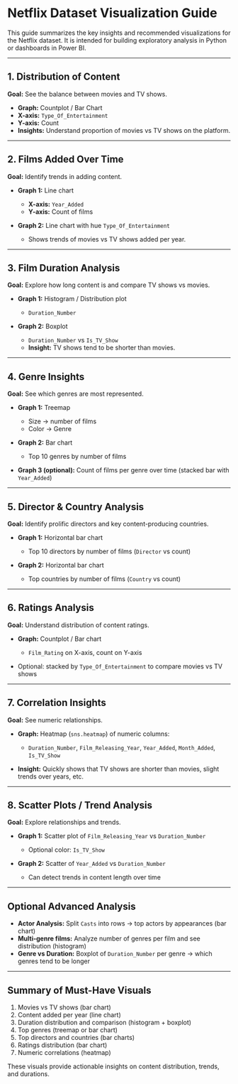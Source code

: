 # Netflix Dataset Visualization Guide

This guide summarizes the key insights and recommended visualizations for the Netflix dataset. It is intended for building exploratory analysis in Python or dashboards in Power BI.

---

## 1. Distribution of Content

**Goal:** See the balance between movies and TV shows.

* **Graph:** Countplot / Bar Chart
* **X-axis:** `Type_Of_Entertainment`
* **Y-axis:** Count
* **Insights:** Understand proportion of movies vs TV shows on the platform.

---

## 2. Films Added Over Time

**Goal:** Identify trends in adding content.

* **Graph 1:** Line chart

  * **X-axis:** `Year_Added`
  * **Y-axis:** Count of films
* **Graph 2:** Line chart with hue `Type_Of_Entertainment`

  * Shows trends of movies vs TV shows added per year.

---

## 3. Film Duration Analysis

**Goal:** Explore how long content is and compare TV shows vs movies.

* **Graph 1:** Histogram / Distribution plot

  * `Duration_Number`
* **Graph 2:** Boxplot

  * `Duration_Number` vs `Is_TV_Show`
  * **Insight:** TV shows tend to be shorter than movies.

---

## 4. Genre Insights

**Goal:** See which genres are most represented.

* **Graph 1:** Treemap

  * Size → number of films
  * Color → Genre
* **Graph 2:** Bar chart

  * Top 10 genres by number of films
* **Graph 3 (optional):** Count of films per genre over time (stacked bar with `Year_Added`)

---

## 5. Director & Country Analysis

**Goal:** Identify prolific directors and key content-producing countries.

* **Graph 1:** Horizontal bar chart

  * Top 10 directors by number of films (`Director` vs count)
* **Graph 2:** Horizontal bar chart

  * Top countries by number of films (`Country` vs count)

---

## 6. Ratings Analysis

**Goal:** Understand distribution of content ratings.

* **Graph:** Countplot / Bar chart

  * `Film_Rating` on X-axis, count on Y-axis
* Optional: stacked by `Type_Of_Entertainment` to compare movies vs TV shows

---

## 7. Correlation Insights

**Goal:** See numeric relationships.

* **Graph:** Heatmap (`sns.heatmap`) of numeric columns:

  * `Duration_Number`, `Film_Releasing_Year`, `Year_Added`, `Month_Added`, `Is_TV_Show`
* **Insight:** Quickly shows that TV shows are shorter than movies, slight trends over years, etc.

---

## 8. Scatter Plots / Trend Analysis

**Goal:** Explore relationships and trends.

* **Graph 1:** Scatter plot of `Film_Releasing_Year` vs `Duration_Number`

  * Optional color: `Is_TV_Show`
* **Graph 2:** Scatter of `Year_Added` vs `Duration_Number`

  * Can detect trends in content length over time

---

## Optional Advanced Analysis

* **Actor Analysis:** Split `Casts` into rows → top actors by appearances (bar chart)
* **Multi-genre films:** Analyze number of genres per film and see distribution (histogram)
* **Genre vs Duration:** Boxplot of `Duration_Number` per genre → which genres tend to be longer

---

## Summary of Must-Have Visuals

1. Movies vs TV shows (bar chart)
2. Content added per year (line chart)
3. Duration distribution and comparison (histogram + boxplot)
4. Top genres (treemap or bar chart)
5. Top directors and countries (bar charts)
6. Ratings distribution (bar chart)
7. Numeric correlations (heatmap)

These visuals provide actionable insights on content distribution, trends, and durations.
